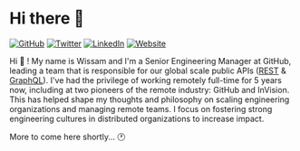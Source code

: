 # Hi there 👋

[![GitHub](https://img.shields.io/badge/GitHub-%40imwiss-239a3b.svg)](https://github.com/imwiss)
[![Twitter](https://img.shields.io/badge/Twitter-%40imwiss-58a1f2.svg)](https://twitter.com/imwiss)
[![LinkedIn](https://img.shields.io/badge/Linked-in-0c66c3.svg)](https://www.linkedin.com/in/imwiss)
[![Website](https://img.shields.io/badge/website-designingforscale.com-blue)](https://designingforscale.com)

Hi 👋 ! My name is Wissam and I'm a Senior Engineering Manager at GitHub, leading a team that is responsible for our global scale public APIs ([REST](https://docs.github.com/en/rest) & [GraphQL](https://docs.github.com/en/graphql)). I've had the privilege of working remotely full-time for 5 years now, including at two pioneers of the remote industry: GitHub and InVision. This has helped shape my thoughts and philosophy on scaling engineering organizations and managing remote teams. I focus on fostering strong engineering cultures in distributed organizations to increase impact.

More to come here shortly... 🕐
<!--
Here are some ideas to get you started:

- 🔭 I’m currently working on ...
- 🌱 I’m currently learning ...
- 📖 I'm currently reading ...
- 💬 Ask me about ...
- 📫 How to reach me: ...
- ⚡ Fun fact: ...
-->
